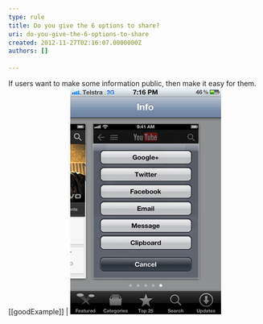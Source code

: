 ```yaml
---
type: rule
title: Do you give the 6 options to share?
uri: do-you-give-the-6-options-to-share
created: 2012-11-27T02:16:07.0000000Z
authors: []

---
```


If users want to make some information public, then make it easy for them.
 [[goodExample]]
| ![ Good example – User can easily share information via 6 avenues, Google+, Twitter, Facebook, email, SMS, and copy to clipboard for pasting.](../../assets/social-networks.jpg)
